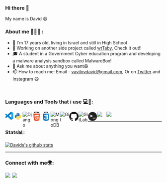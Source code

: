 ### Hi there 👋
My name is David 😄

### About me 👨🏽‍💻 :
- 🌱 I'm 17 years old, living in Israel and still in High School
- 🌟 Working on another side project called [wtTaby][wttaby], Check it out!!
- 🎓 A student in a Government Cyber education program and developing a malware analysis sandbox called MalwareBox!
- 💬 Ask me about anything you want😃
- 📫 How to reach me: Email - vavilovdavid@gmail.com, Or on [Twitter][twitter] and [Instagram][instagram] 😆 
<br />

### Languages and Tools that i use 💻🔧:
<img align="left" alt="Visual Studio Code" width="26px" src="https://raw.githubusercontent.com/github/explore/80688e429a7d4ef2fca1e82350fe8e3517d3494d/topics/visual-studio-code/visual-studio-code.png" />
<img align="left" alt="Pyhton" width="30px" src="https://raw.githubusercontent.com/github/explore/80688e429a7d4ef2fca1e82350fe8e3517d3494d/topics/python/python.png" />
<img align="left" alt="Django" width="30px" src="https://brandslogos.com/wp-content/uploads/images/large/django-logo.png" />
<img align="left" alt="HTML5" width="30px" src="https://raw.githubusercontent.com/github/explore/80688e429a7d4ef2fca1e82350fe8e3517d3494d/topics/html/html.png" />
<img align="left" alt="CSS3" width="30px" src="https://raw.githubusercontent.com/github/explore/80688e429a7d4ef2fca1e82350fe8e3517d3494d/topics/css/css.png" />
<img align="left" alt="MongoDB" width="30px" src="https://www.seekpng.com/png/full/383-3838960_mongodb-png.png" />
<img align="left" alt="Git" width="30px" src="https://git-scm.com/images/logos/downloads/Git-Icon-1788C.png" />
<img align="left" alt="GitHub" width="30px" src="https://raw.githubusercontent.com/github/explore/78df643247d429f6cc873026c0622819ad797942/topics/github/github.png" />
<img align="left" alt="GitLab" width="30px" src="https://about.gitlab.com/images/press/logo/png/gitlab-logo-gray-stacked-rgb.png" />
<img align="left" alt="Terminal" width="30px" src="https://raw.githubusercontent.com/github/explore/80688e429a7d4ef2fca1e82350fe8e3517d3494d/topics/terminal/terminal.png" />
<img align="left" aly="cpp" width ="30px" src="https://upload.wikimedia.org/wikipedia/commons/thumb/1/18/ISO_C%2B%2B_Logo.svg/1822px-ISO_C%2B%2B_Logo.svg.png" />
<img align="left" aly="c" width ="30px" src="https://upload.wikimedia.org/wikipedia/commons/1/19/C_Logo.png" />
<br />

---

### Stats📊: 

[![Davids's github stats](https://github-readme-stats.vercel.app/api?username=DavidVavilov&show_icons=true&theme=dark)](https://github.com/anuraghazra/github-readme-stats)

---

### Connect with me🌍:
[<img align="left" width="22px" src="https://cdn.jsdelivr.net/npm/simple-icons@v3/icons/twitter.svg" />][twitter]
[<img align="left" width="22px" src="https://cdn.jsdelivr.net/npm/simple-icons@v3/icons/instagram.svg" />][instagram]

[twitter]: https://twitter.com/david_vavilov1
[instagram]: https://instagram.com/daviddevav
[wttaby]: https://github.com/DavidVavilov/wtTaby


